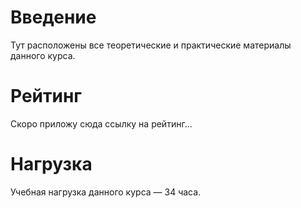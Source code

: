 # Введение
Тут расположены все теоретические и практические материалы данного курса.

# Рейтинг
Скоро приложу сюда ссылку на рейтинг...

# Нагрузка
Учебная нагрузка данного курса — 34 часа.
